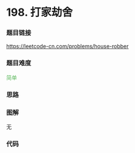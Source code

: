 # 198. 打家劫舍

### 题目链接

https://leetcode-cn.com/problems/house-robber

### 题目难度

<font color=#5CB85C>简单</font>

### 思路



### 图解

无

### 代码

```python
```